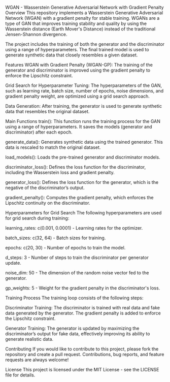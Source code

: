 WGAN - Wasserstein Generative Adversarial Network with Gradient Penalty
Overview
This repository implements a Wasserstein Generative Adversarial Network (WGAN) with a gradient penalty for stable training. WGANs are a type of GAN that improves training stability and quality by using the Wasserstein distance (Earth Mover's Distance) instead of the traditional Jensen-Shannon divergence.

The project includes the training of both the generator and the discriminator using a range of hyperparameters. The final trained model is used to generate synthetic data that closely resembles a given dataset.

Features
WGAN with Gradient Penalty (WGAN-GP): The training of the generator and discriminator is improved using the gradient penalty to enforce the Lipschitz constraint.

Grid Search for Hyperparameter Tuning: The hyperparameters of the GAN, such as learning rate, batch size, number of epochs, noise dimensions, and gradient penalty weight, are optimized using a grid search approach.

Data Generation: After training, the generator is used to generate synthetic data that resembles the original dataset.

Main Functions
train(): This function runs the training process for the GAN using a range of hyperparameters. It saves the models (generator and discriminator) after each epoch.

generate_data(): Generates synthetic data using the trained generator. This data is rescaled to match the original dataset.

load_models(): Loads the pre-trained generator and discriminator models.

discriminator_loss(): Defines the loss function for the discriminator, including the Wasserstein loss and gradient penalty.

generator_loss(): Defines the loss function for the generator, which is the negative of the discriminator’s output.

gradient_penalty(): Computes the gradient penalty, which enforces the Lipschitz continuity on the discriminator.

Hyperparameters for Grid Search
The following hyperparameters are used for grid search during training:

learning_rates: c(0.001, 0.0001) - Learning rates for the optimizer.

batch_sizes: c(32, 64) - Batch sizes for training.

epochs: c(20, 30) - Number of epochs to train the model.

d_steps: 3 - Number of steps to train the discriminator per generator update.

noise_dim: 50 - The dimension of the random noise vector fed to the generator.

gp_weights: 5 - Weight for the gradient penalty in the discriminator's loss.

Training Process
The training loop consists of the following steps:

Discriminator Training: The discriminator is trained with real data and fake data generated by the generator. The gradient penalty is added to enforce the Lipschitz constraint.

Generator Training: The generator is updated by maximizing the discriminator’s output for fake data, effectively improving its ability to generate realistic data.

Contributing
If you would like to contribute to this project, please fork the repository and create a pull request. Contributions, bug reports, and feature requests are always welcome!

License
This project is licensed under the MIT License - see the LICENSE file for details.

